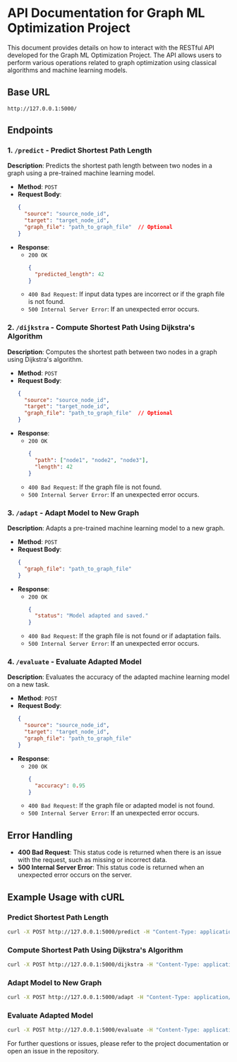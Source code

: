 # API Documentation for Graph ML Optimization Project

This document provides details on how to interact with the RESTful API developed for the Graph ML Optimization Project. The API allows users to perform various operations related to graph optimization using classical algorithms and machine learning models.

## Base URL
```
http://127.0.0.1:5000/
```

## Endpoints

### 1. `/predict` - Predict Shortest Path Length

**Description**: Predicts the shortest path length between two nodes in a graph using a pre-trained machine learning model.

- **Method**: `POST`
- **Request Body**:
  ```json
  {
    "source": "source_node_id",
    "target": "target_node_id",
    "graph_file": "path_to_graph_file"  // Optional
  }
  ```
- **Response**:
  - `200 OK`
    ```json
    {
      "predicted_length": 42
    }
    ```
  - `400 Bad Request`: If input data types are incorrect or if the graph file is not found.
  - `500 Internal Server Error`: If an unexpected error occurs.

### 2. `/dijkstra` - Compute Shortest Path Using Dijkstra's Algorithm

**Description**: Computes the shortest path between two nodes in a graph using Dijkstra's algorithm.

- **Method**: `POST`
- **Request Body**:
  ```json
  {
    "source": "source_node_id",
    "target": "target_node_id",
    "graph_file": "path_to_graph_file"  // Optional
  }
  ```
- **Response**:
  - `200 OK`
    ```json
    {
      "path": ["node1", "node2", "node3"],
      "length": 42
    }
    ```
  - `400 Bad Request`: If the graph file is not found.
  - `500 Internal Server Error`: If an unexpected error occurs.

### 3. `/adapt` - Adapt Model to New Graph

**Description**: Adapts a pre-trained machine learning model to a new graph.

- **Method**: `POST`
- **Request Body**:
  ```json
  {
    "graph_file": "path_to_graph_file"
  }
  ```
- **Response**:
  - `200 OK`
    ```json
    {
      "status": "Model adapted and saved."
    }
    ```
  - `400 Bad Request`: If the graph file is not found or if adaptation fails.
  - `500 Internal Server Error`: If an unexpected error occurs.

### 4. `/evaluate` - Evaluate Adapted Model

**Description**: Evaluates the accuracy of the adapted machine learning model on a new task.

- **Method**: `POST`
- **Request Body**:
  ```json
  {
    "source": "source_node_id",
    "target": "target_node_id",
    "graph_file": "path_to_graph_file"
  }
  ```
- **Response**:
  - `200 OK`
    ```json
    {
      "accuracy": 0.95
    }
    ```
  - `400 Bad Request`: If the graph file or adapted model is not found.
  - `500 Internal Server Error`: If an unexpected error occurs.

## Error Handling

- **400 Bad Request**: This status code is returned when there is an issue with the request, such as missing or incorrect data.
- **500 Internal Server Error**: This status code is returned when an unexpected error occurs on the server.

## Example Usage with cURL

### Predict Shortest Path Length
```bash
curl -X POST http://127.0.0.1:5000/predict -H "Content-Type: application/json" -d '{"source": "1", "target": "10", "graph_file": "data/processed/social_networks/facebook_graph.edgelist"}'
```

### Compute Shortest Path Using Dijkstra's Algorithm
```bash
curl -X POST http://127.0.0.1:5000/dijkstra -H "Content-Type: application/json" -d '{"source": "1", "target": "10"}'
```

### Adapt Model to New Graph
```bash
curl -X POST http://127.0.0.1:5000/adapt -H "Content-Type: application/json" -d '{"graph_file": "data/processed/social_networks/new_graph.edgelist"}'
```

### Evaluate Adapted Model
```bash
curl -X POST http://127.0.0.1:5000/evaluate -H "Content-Type: application/json" -d '{"source": "1", "target": "10", "graph_file": "data/processed/social_networks/new_graph.edgelist"}'
```

For further questions or issues, please refer to the project documentation or open an issue in the repository.
